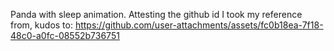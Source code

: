 Panda with sleep animation.
Attesting the github id I took my reference from, kudos to:
https://github.com/user-attachments/assets/fc0b18ea-7f18-48c0-a0fc-08552b736751

